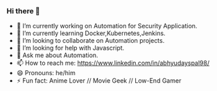 ### Hi there 👋


- 🔭 I’m currently working on Automation for Security Application.
- 🌱 I’m currently learning Docker,Kubernetes,Jenkins.
- 👯 I’m looking to collaborate on Automation projects.
- 🤔 I’m looking for help with Javascript.
- 💬 Ask me about Automation.
- 📫 How to reach me: https://www.linkedin.com/in/abhyudayspal98/
- 😄 Pronouns: he/him
- ⚡ Fun fact: Anime Lover // Movie Geek // Low-End Gamer

